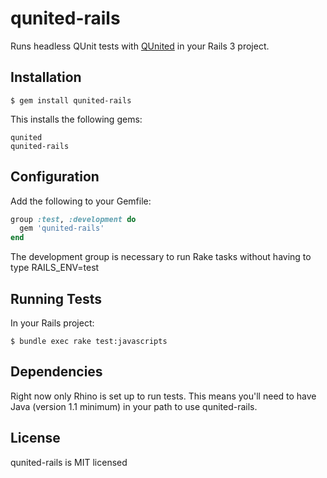 # qunited-rails

Runs headless QUnit tests with [QUnited](https://github.com/aaronroyer/qunited) in your Rails 3 project.

## Installation

```
$ gem install qunited-rails
```

This installs the following gems:
```
qunited
qunited-rails
```

## Configuration

Add the following to your Gemfile:

```ruby
group :test, :development do
  gem 'qunited-rails'
end
```

The development group is necessary to run Rake tasks without having to type RAILS_ENV=test

## Running Tests

In your Rails project:

```
$ bundle exec rake test:javascripts
```

## Dependencies

Right now only Rhino is set up to run tests. This means you'll need to have Java (version 1.1 minimum) in your path to use qunited-rails.

## License

qunited-rails is MIT licensed
